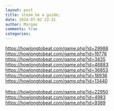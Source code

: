 ```yaml
---
layout: post
title: steam be a guide;
date: 2024-07-02 22:31
author: Morgao
comments: true
categories: 
---
```

https://howlongtobeat.com/game.php?id=29988<br />
https://howlongtobeat.com/game.php?id=19776<br />
https://howlongtobeat.com/game.php?id=3435 <br />
https://howlongtobeat.com/game.php?id=46883<br />
https://howlongtobeat.com/game.php?id=36853<br />
https://howlongtobeat.com/game.php?id=18936<br />
https://howlongtobeat.com/game.php?id=13440<br />
<br />
https://howlongtobeat.com/game.php?id=22950<br />
https://howlongtobeat.com/game.php?id=4983<br />
https://howlongtobeat.com/game.php?id=9389
